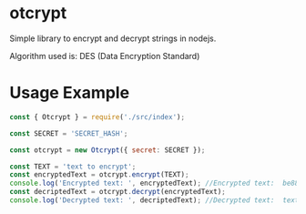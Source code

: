 # otcrypt
Simple library to encrypt and decrypt strings in nodejs.

Algorithm used is: DES (Data Encryption Standard)

# Usage Example
```js
const { Otcrypt } = require('./src/index');

const SECRET = 'SECRET_HASH';

const otcrypt = new Otcrypt({ secret: SECRET });

const TEXT = 'text to encrypt';
const encryptedText = otcrypt.encrypt(TEXT);
console.log('Encrypted text: ', encryptedText); //Encrypted text:  be88a8de7244c6f1da768d23311d20d3
const decriptedText = otcrypt.decrypt(encryptedText);
console.log('Decrypted text: ', decriptedText); //Decrypted text:  text to encrypt
```
